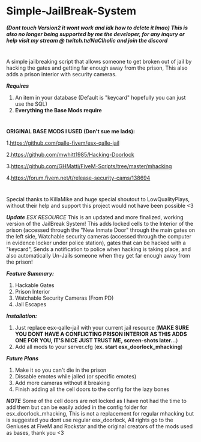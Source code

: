 # Simple-JailBreak-System
_**(Dont touch Version2 it wont work and idk how to delete it lmao) This is also no longer being supported by me the developer, for any inqury or help visit my stream @ twitch.tv/NaClholic and join the discord**_
#
A simple jailbreaking script that allows someone to get broken out of jail by hacking the gates and getting far enough away from the prison, This also adds a prison interior with security cameras. 

_**Requires**_
1. An item in your database (Default is "keycard" hopefully you can just use the SQL)
2. **Everything the Base Mods require**

#
**ORIGINAL BASE MODS I USED (Don't sue me lads):** 

1.https://github.com/qalle-fivem/esx-qalle-jail 

2.https://github.com/mwhitt1985/Hacking-Doorlock

3.https://github.com/GHMatti/FiveM-Scripts/tree/master/mhacking

4.https://forum.fivem.net/t/release-security-cams/138694
#
Special thanks to KillaMike and huge special shoutout to LowQualityPlays, without their help and support this project would not have been possible <3  

_**Update**_ *ESX RESOURCE* This is an updated and more finalized, working version of the JailBreak System! This adds locked cells to the Interior of the prison (accessed through the "New Inmate Door" through the main gates on the left side, Watchable security cameras (accessed through the computer in evidence locker under police station), gates that can be hacked with a "keycard", Sends a notification to police when hacking is taking place, and also automatically Un-Jails someone when they get far enough away from the prison! 

_**Feature Summary:**_ 

1. Hackable Gates
2. Prison Interior
3. Watchable Security Cameras (From PD)
4. Jail Escapes

_**Installation:**_

1. Just replace esx-qalle-jail with your current jail resource (**MAKE SURE YOU DONT HAVE A CONFLICTING PRISON INTERIOR AS THIS ADDS ONE FOR YOU, IT'S NICE JUST TRUST ME, screen-shots later...**)  
2. Add all mods to your server.cfg (**ex. start esx_doorlock_mhacking**)  

_**Future Plans**_
1. Make it so you can't die in the prison
2. Dissable emotes while jailed (or specific emotes)
3. Add more cameras without it breaking 
4. Finish adding all the cell doors to the config for the lazy bones

_**NOTE**_ Some of the cell doors are not locked as I have not had the time to add them but can be easily added in the config folder for esx_doorlock_mhacking, This is not a replacement for regular mhacking but is suggested you dont use regular esx_doorlock, All rights go to the Geniuses at FiveM and Rockstar and the original creators of the mods used as bases, thank you <3


